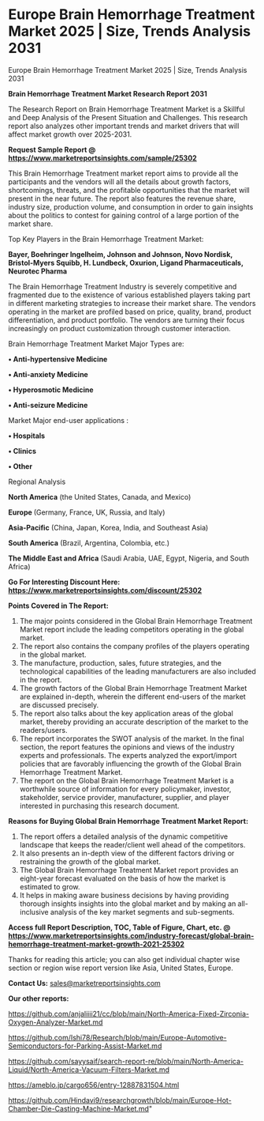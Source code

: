 # Europe Brain Hemorrhage Treatment Market 2025 | Size, Trends Analysis 2031
Europe Brain Hemorrhage Treatment Market 2025 | Size, Trends Analysis 2031

<strong>Brain Hemorrhage Treatment Market Research Report 2031</strong>

The Research Report on Brain Hemorrhage Treatment Market is a Skillful and Deep Analysis of the Present Situation and Challenges. This research report also analyzes other important trends and market drivers that will affect market growth over 2025-2031.

<strong>Request Sample Report @ <a href=https://www.marketreportsinsights.com/sample/25302>https://www.marketreportsinsights.com/sample/25302</a></strong>

This Brain Hemorrhage Treatment market report aims to provide all the participants and the vendors will all the details about growth factors, shortcomings, threats, and the profitable opportunities that the market will present in the near future. The report also features the revenue share, industry size, production volume, and consumption in order to gain insights about the politics to contest for gaining control of a large portion of the market share.

Top Key Players in the Brain Hemorrhage Treatment Market:

<strong>Bayer, Boehringer Ingelheim, Johnson and Johnson, Novo Nordisk, Bristol-Myers Squibb, H. Lundbeck, Oxurion, Ligand Pharmaceuticals, Neurotec Pharma</strong>

The Brain Hemorrhage Treatment Industry is severely competitive and fragmented due to the existence of various established players taking part in different marketing strategies to increase their market share. The vendors operating in the market are profiled based on price, quality, brand, product differentiation, and product portfolio. The vendors are turning their focus increasingly on product customization through customer interaction.

Brain Hemorrhage Treatment Market Major Types are:

<strong>• Anti-hypertensive Medicine

• Anti-anxiety Medicine

• Hyperosmotic Medicine

• Anti-seizure Medicine</strong>

Market Major end-user applications :

<strong>• Hospitals

• Clinics

• Other</strong>

Regional Analysis

</u><strong><b>North America</b></strong> (the United States, Canada, and Mexico)

<strong><b>Europe </b></strong>(Germany, France, UK, Russia, and Italy)

<strong><b>Asia-Pacific</b></strong> (China, Japan, Korea, India, and Southeast Asia)

<strong><b>South America</b></strong> (Brazil, Argentina, Colombia, etc.)

<strong><b>The Middle East and Africa</b></strong> (Saudi Arabia, UAE, Egypt, Nigeria, and South Africa)

<strong>Go For Interesting Discount Here: <a href=https://www.marketreportsinsights.com/discount/25302>https://www.marketreportsinsights.com/discount/25302</a></strong>

<strong>Points Covered in The Report:</strong>
<ol>
  <li>The major points considered in the Global Brain Hemorrhage Treatment Market report include the leading competitors operating in the global market.</li>
  <li>The report also contains the company profiles of the players operating in the global market.</li>
  <li>The manufacture, production, sales, future strategies, and the technological capabilities of the leading manufacturers are also included in the report.</li>
  <li>The growth factors of the Global Brain Hemorrhage Treatment Market are explained in-depth, wherein the different end-users of the market are discussed precisely.</li>
  <li>The report also talks about the key application areas of the global market, thereby providing an accurate description of the market to the readers/users.</li>
  <li>The report incorporates the SWOT analysis of the market. In the final section, the report features the opinions and views of the industry experts and professionals. The experts analyzed the export/import policies that are favorably influencing the growth of the Global Brain Hemorrhage Treatment Market.</li>
  <li>The report on the Global Brain Hemorrhage Treatment Market is a worthwhile source of information for every policymaker, investor, stakeholder, service provider, manufacturer, supplier, and player interested in purchasing this research document.</li>
</ol>
<strong>Reasons for Buying Global Brain Hemorrhage Treatment Market Report:</strong>

<ol>
  <li>The report offers a detailed analysis of the dynamic competitive landscape that keeps the reader/client well ahead of the competitors.</li>
  <li>It also presents an in-depth view of the different factors driving or restraining the growth of the global market.</li>
  <li>The Global Brain Hemorrhage Treatment Market report provides an eight-year forecast evaluated on the basis of how the market is estimated to grow.</li>
  <li>It helps in making aware business decisions by having providing thorough insights insights into the global market and by making an all-inclusive analysis of the key market segments and sub-segments.</li>
</ol>
<strong>Access full Report Description, TOC, Table of Figure, Chart, etc. @ <a href=https://www.marketreportsinsights.com/industry-forecast/global-brain-hemorrhage-treatment-market-growth-2021-25302>https://www.marketreportsinsights.com/industry-forecast/global-brain-hemorrhage-treatment-market-growth-2021-25302</a></strong>


Thanks for reading this article; you can also get individual chapter wise section or region wise report version like Asia, United States, Europe.

<strong>Contact Us:</strong>
sales@marketreportsinsights.com

<strong>Our other reports:</strong>

<a href=https://github.com/anjaliiii21/cc/blob/main/North-America-Fixed-Zirconia-Oxygen-Analyzer-Market.md>https://github.com/anjaliiii21/cc/blob/main/North-America-Fixed-Zirconia-Oxygen-Analyzer-Market.md</a>

<a href=https://github.com/Ishi78/Research/blob/main/Europe-Automotive-Semiconductors-for-Parking-Assist-Market.md>https://github.com/Ishi78/Research/blob/main/Europe-Automotive-Semiconductors-for-Parking-Assist-Market.md</a>

<a href=https://github.com/sayysaif/search-report-re/blob/main/North-America-Liquid/North-America-Vacuum-Filters-Market.md>https://github.com/sayysaif/search-report-re/blob/main/North-America-Liquid/North-America-Vacuum-Filters-Market.md</a>

<a href=https://ameblo.jp/cargo656/entry-12887831504.html>https://ameblo.jp/cargo656/entry-12887831504.html</a>

<a href=https://github.com/Hindavi9/researchgrowth/blob/main/Europe-Hot-Chamber-Die-Casting-Machine-Market.md>https://github.com/Hindavi9/researchgrowth/blob/main/Europe-Hot-Chamber-Die-Casting-Machine-Market.md</a>"
